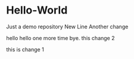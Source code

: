 # Hello-World
Just a demo repository
New Line
Another change

hello 
hello one more time
bye.
 this change 2

this is change 1
